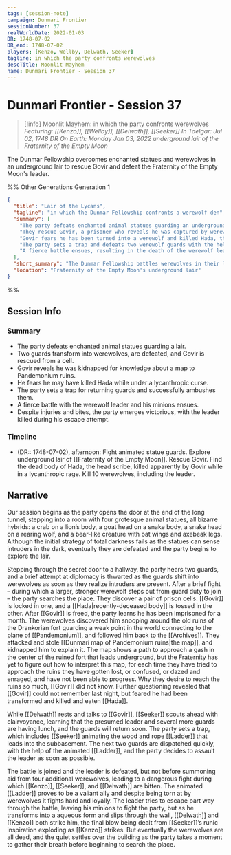 ```yaml
---
tags: [session-note]
campaign: Dunmari Frontier
sessionNumber: 37
realWorldDate: 2022-01-03
DR: 1748-07-02
DR_end: 1748-07-02
players: [Kenzo, Wellby, Delwath, Seeker]
tagline: in which the party confronts werewolves
descTitle: Moonlit Mayhem
name: Dunmari Frontier - Session 37
---
```

# Dunmari Frontier - Session 37

>[!info] Moonlit Mayhem: in which the party confronts werewolves
> *Featuring: [[Kenzo]], [[Wellby]], [[Delwath]], [[Seeker]]*
> *In Taelgar: Jul 02, 1748 DR*
> *On Earth: Monday Jan 03, 2022*
> *underground lair of the Fraternity of the Empty Moon*

The Dunmar Fellowship overcomes enchanted statues and werewolves in an underground lair to rescue Govir and defeat the Fraternity of the Empty Moon's leader.

%% Other Generations
Generation 1
```json
{
  "title": "Lair of the Lycans",
  "tagline": "in which the Dunmar Fellowship confronts a werewolf den",
  "summary": [
    "The party defeats enchanted animal statues guarding an underground lair.",
    "They rescue Govir, a prisoner who reveals he was captured by werewolves for his knowledge of the Pandemonium ruins.",
    "Govir fears he has been turned into a werewolf and killed Hada, the head scribe.",
    "The party sets a trap and defeats two werewolf guards with the help of an animated ladder.",
    "A fierce battle ensues, resulting in the death of the werewolf leader and ten of his minions."
  ],
  "short_summary": "The Dunmar Fellowship battles werewolves in their lair, rescues a prisoner, and defeats the pack's leader.",
  "location": "Fraternity of the Empty Moon's underground lair"
}
```
%%
## Session Info
### Summary
- The party defeats enchanted animal statues guarding a lair.
- Two guards transform into werewolves, are defeated, and Govir is rescued from a cell.
- Govir reveals he was kidnapped for knowledge about a map to Pandemonium ruins.
- He fears he may have killed Hada while under a lycanthropic curse.
- The party sets a trap for returning guards and successfully ambushes them.
- A fierce battle with the werewolf leader and his minions ensues.
- Despite injuries and bites, the party emerges victorious, with the leader killed during his escape attempt.

### Timeline
- (DR:: 1748-07-02), afternoon: Fight animated statue guards. Explore underground lair of [[Fraternity of the Empty Moon]]. Rescue Govir. Find the dead body of Hada, the head scribe, killed apparently by Govir while in a lycanthropic rage. Kill 10 werewolves, including the leader.


## Narrative
Our session begins as the party opens the door at the end of the long tunnel, stepping into a room with four grotesque animal statues, all bizarre hybrids: a crab on a lion’s body, a goat head on a snake body, a snake head on a rearing wolf, and a bear-like creature with bat wings and axebeak legs. Although the initial strategy of total darkness fails as the statues can sense intruders in the dark, eventually they are defeated and the party begins to explore the lair.

Stepping through the secret door to a hallway, the party hears two guards, and a brief attempt at diplomacy is thwarted as the guards shift into werewolves as soon as they realize intruders are present. After a brief fight – during which a larger, stronger werewolf steps out from guard duty to join – the party searches the place. They discover a pair of prison cells: [[Govir]] is locked in one, and a [[Hada|recently-deceased body]] is tossed in the other. After [[Govir]] is freed, the party learns he has been imprisoned for a month. The werewolves discovered him snooping around the old ruins of the Drankorian fort guarding a weak point in the world connecting to the plane of [[Pandemonium]], and followed him back to the [[Archives]]. They attacked and stole [[Dunmari map of Pandemonium ruins|the map]], and kidnapped him to explain it. The map shows a path to approach a gash in the center of the ruined fort that leads underground, but the Fraternity has yet to figure out how to interpret this map, for each time they have tried to approach the ruins they have gotten lost, or confused, or dazed and enraged, and have not been able to progress. Why they desire to reach the ruins so much, [[Govir]] did not know. Further questioning revealed that [[Govir]] could not remember last night, but feared he had been transformed and killed and eaten [[Hada]].

While [[Delwath]] rests and talks to [[Govir]], [[Seeker]] scouts ahead with clairvoyance, learning that the presumed leader and several more guards are having lunch, and the guards will return soon. The party sets a trap, which includes [[Seeker]] animating the wood and rope [[Ladder]] that leads into the subbasement. The next two guards are dispatched quickly, with the help of the animated [[Ladder]], and the party decides to assault the leader as soon as possible. 

The battle is joined and the leader is defeated, but not before summoning aid from four additional werewolves, leading to a dangerous fight during which [[Kenzo]], [[Seeker]], and [[Delwath]] are bitten. The animated [[Ladder]] proves to be a valiant ally and despite being torn at by werewolves it fights hard and loyally. The leader tries to escape part way through the battle, leaving his minions to fight the party, but as he transforms into a aqueous form and slips through the wall, [[Delwath]] and [[Kenzo]] both strike him, the final blow being dealt from [[Seeker]]’s runic inspiration exploding as [[Kenzo]] strikes. But eventually the werewolves are all dead, and the quiet settles over the building as the party takes a moment to gather their breath before beginning to search the place.
